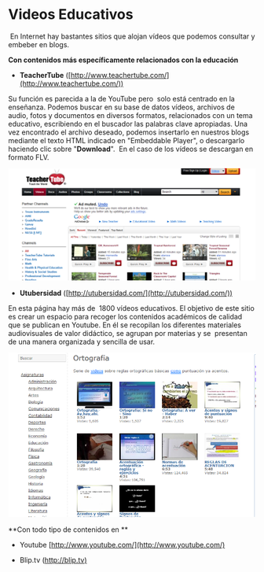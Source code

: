 # Videos Educativos

 En Internet hay bastantes sitios que alojan vídeos que podemos consultar y embeber en blogs.

**Con contenidos más específicamente relacionados con la educación** 

*   **TeacherTube** ([http://www.teachertube.com/](http://www.teachertube.com/))

Su función es parecida a la de YouTube pero  solo está centrado en la enseñanza. Podemos buscar en su base de datos vídeos, archivos de audio, fotos y documentos en diversos formatos, relacionados con un tema educativo, escribiendo en el buscador las palabras clave apropiadas. Una vez encontrado el archivo deseado, podemos insertarlo en nuestros blogs mediante el texto HTML indicado en "Embeddable Player", o descargarlo haciendo clic sobre "**Download**".  En el caso de los vídeos se descargan en formato FLV.


![Página de inicio de TeacherTube](img/teacher.png)

*   **Utubersidad** ([http://utubersidad.com/](http://utubersidad.com/))

En esta página hay más de  1800 vídeos educativos. El objetivo de este sitio es crear un espacio para recoger los contenidos académicos de calidad que se publican en Youtube. En él se recopilan los diferentes materiales audiovisuales de valor didáctico, se agrupan por materias y se  presentan de una manera organizada y sencilla de usar. 


![Vídeos sobre reglas ortográficas](img/ortog.png "Vídeos sobre reglas ortográficas")

**Con todo tipo de contenidos en **

*   Youtube [http://www.youtube.com/](http://www.youtube.com/)

*   Blip.tv ([http://blip.tv)](http://blip.tv)

